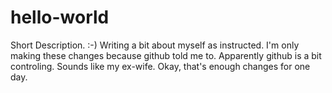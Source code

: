 # hello-world
Short Description. :-)
Writing a bit about myself as instructed.
I'm only making these changes because github told me to.
Apparently github is a bit controling.
Sounds like my ex-wife.
Okay, that's enough changes for one day.
